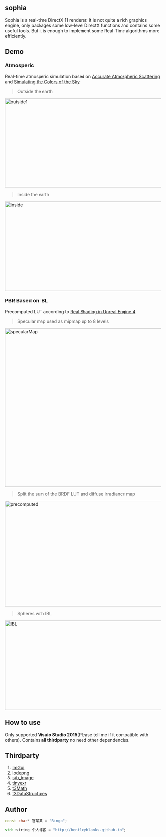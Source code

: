 ## sophia
Sophia is a real-time DirectX 11 renderer. It is not quite a rich graphics engine, only packages some low-level DirectX functions and contains some useful tools. But it is enough to implement some Real-Time algorithms more efficiently.

## Demo

### Atmosperic

Real-time atmosperic simulation based on [Accurate Atmospheric Scattering](https://developer.nvidia.com/gpugems/GPUGems2/gpugems2_chapter16.html) and [Simulating the Colors of the Sky](http://www.scratchapixel.com/lessons/procedural-generation-virtual-worlds/simulating-sky)

> Outside the earth

<img src="https://farm2.staticflickr.com/1815/42921965492_5bb5243225_b.jpg" width="1024" height="288" alt="outside1">

> Inside the earth

<img src="https://farm2.staticflickr.com/1804/42252751394_2a58178cb6_b.jpg" width="1024" height="288" alt="inside">

### PBR Based on IBL 

Precomputed LUT according to [Real Shading in Unreal Engine 4](https://cdn2.unrealengine.com/Resources/files/2013SiggraphPresentationsNotes-26915738.pdf)

> Specular map used as mipmap up to 8 levels

<img src="https://farm2.staticflickr.com/1791/42069990655_b09f7336fc_b.jpg" width="1024" height="512" alt="specularMap">

> Split the sum of the BRDF LUT and diffuse irradiance map

<img src="https://farm1.staticflickr.com/900/29099145538_8ec61a2b6d_b.jpg" width="1024" height="341" alt="precomputed">

> Spheres with IBL

<img src="https://farm2.staticflickr.com/1768/42253004964_05d7a943ca_b.jpg" width="1024" height="288" alt="IBL">

## How to use
Only supported **Visuio Studio 2015**(Please tell me if it compatible with others). Contains **all thirdparty** no need other dependencies. 

## Thirdparty
1. [ImGui](https://github.com/ocornut/imgui)
2. [lodepng](https://github.com/lvandeve/lodepng)
3. [stb_image](https://github.com/nothings/stb/blob/master/stb_image.h)
4. [tinyexr](https://github.com/syoyo/tinyexr)
5. [t3Math](https://github.com/BentleyBlanks/t3Math)
6. [t3DataStructures](https://github.com/BentleyBlanks/t3DataStructures)

## Author

``` cpp
const char* 官某某 = "Bingo";

std::string 个人博客 = "http://bentleyblanks.github.io";
```
